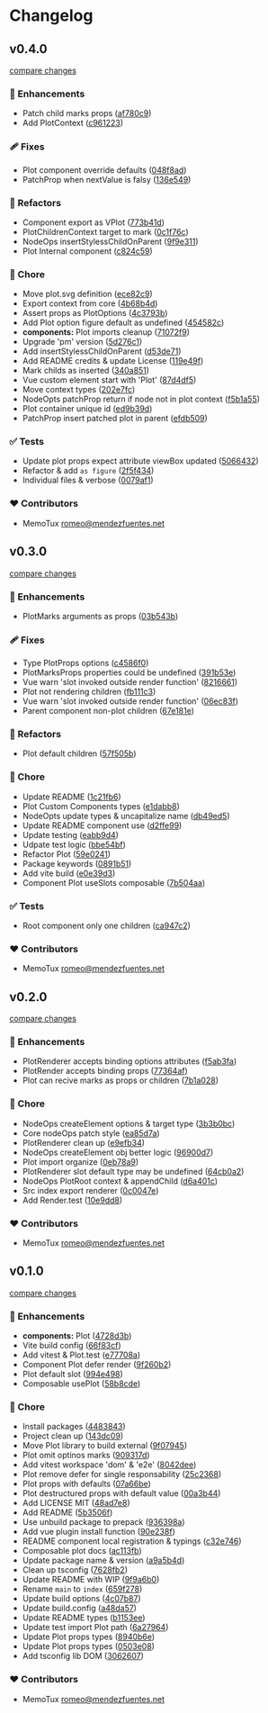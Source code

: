 # Changelog

## v0.4.0

[compare changes](https://github.com/memotux/vue-plot/compare/aaa64256e16d05a8088cfa1fa5d71f6ce4c4b0c4...v0.4.0)

### 🚀 Enhancements

- Patch child marks props ([af780c9](https://github.com/memotux/vue-plot/commit/af780c9))
- Add PlotContext ([c961223](https://github.com/memotux/vue-plot/commit/c961223))

### 🩹 Fixes

- Plot component override defaults ([048f8ad](https://github.com/memotux/vue-plot/commit/048f8ad))
- PatchProp when nextValue is falsy ([136e549](https://github.com/memotux/vue-plot/commit/136e549))

### 💅 Refactors

- Component export as VPlot ([773b41d](https://github.com/memotux/vue-plot/commit/773b41d))
- PlotChildrenContext target to mark ([0c1f76c](https://github.com/memotux/vue-plot/commit/0c1f76c))
- NodeOps insertStylessChildOnParent ([9f9e311](https://github.com/memotux/vue-plot/commit/9f9e311))
- Plot Internal component ([c824c59](https://github.com/memotux/vue-plot/commit/c824c59))

### 🏡 Chore

- Move plot.svg definition ([ece82c9](https://github.com/memotux/vue-plot/commit/ece82c9))
- Export context from core ([4b68b4d](https://github.com/memotux/vue-plot/commit/4b68b4d))
- Assert props as PlotOptions ([4c3793b](https://github.com/memotux/vue-plot/commit/4c3793b))
- Add Plot option figure default as undefined ([454582c](https://github.com/memotux/vue-plot/commit/454582c))
- **components:** Plot imports cleanup ([71072f9](https://github.com/memotux/vue-plot/commit/71072f9))
- Upgrade 'pm' version ([5d276c1](https://github.com/memotux/vue-plot/commit/5d276c1))
- Add insertStylessChildOnParent ([d53de71](https://github.com/memotux/vue-plot/commit/d53de71))
- Add README credits & update License ([119e49f](https://github.com/memotux/vue-plot/commit/119e49f))
- Mark childs as inserted ([340a851](https://github.com/memotux/vue-plot/commit/340a851))
- Vue custom element start with 'Plot' ([87d4df5](https://github.com/memotux/vue-plot/commit/87d4df5))
- Move context types ([202e7fc](https://github.com/memotux/vue-plot/commit/202e7fc))
- NodeOpts patchProp return if node not in plot context ([f5b1a55](https://github.com/memotux/vue-plot/commit/f5b1a55))
- Plot container unique id ([ed9b39d](https://github.com/memotux/vue-plot/commit/ed9b39d))
- PatchProp insert patched plot in parent ([efdb509](https://github.com/memotux/vue-plot/commit/efdb509))

### ✅ Tests

- Update plot props expect attribute viewBox updated ([5066432](https://github.com/memotux/vue-plot/commit/5066432))
- Refactor & add `as figure` ([2f5f434](https://github.com/memotux/vue-plot/commit/2f5f434))
- Individual files & verbose ([0079af1](https://github.com/memotux/vue-plot/commit/0079af1))

### ❤️ Contributors

- MemoTux <romeo@mendezfuentes.net>

## v0.3.0

[compare changes](https://github.com/memotux/vue-plot/compare/7a8d0d4fdc30038fe56395dd1ef130535495287b...v0.3.0)

### 🚀 Enhancements

- PlotMarks arguments as props ([03b543b](https://github.com/memotux/vue-plot/commit/03b543b))

### 🩹 Fixes

- Type PlotProps options ([c4586f0](https://github.com/memotux/vue-plot/commit/c4586f0))
- PlotMarksProps properties could be undefined ([391b53e](https://github.com/memotux/vue-plot/commit/391b53e))
- Vue warn 'slot invoked outside render function' ([8216661](https://github.com/memotux/vue-plot/commit/8216661))
- Plot not rendering children ([fb111c3](https://github.com/memotux/vue-plot/commit/fb111c3))
- Vue warn 'slot invoked outside render function' ([06ec83f](https://github.com/memotux/vue-plot/commit/06ec83f))
- Parent component non-plot children ([67e181e](https://github.com/memotux/vue-plot/commit/67e181e))

### 💅 Refactors

- Plot default children ([57f505b](https://github.com/memotux/vue-plot/commit/57f505b))

### 🏡 Chore

- Update README ([1c21fb6](https://github.com/memotux/vue-plot/commit/1c21fb6))
- Plot Custom Components types ([e1dabb8](https://github.com/memotux/vue-plot/commit/e1dabb8))
- NodeOpts update types & uncapitalize name ([db49ed5](https://github.com/memotux/vue-plot/commit/db49ed5))
- Update README component use ([d2ffe99](https://github.com/memotux/vue-plot/commit/d2ffe99))
- Update testing ([eabb9d4](https://github.com/memotux/vue-plot/commit/eabb9d4))
- Udpate test logic ([bbe54bf](https://github.com/memotux/vue-plot/commit/bbe54bf))
- Refactor Plot ([59e0241](https://github.com/memotux/vue-plot/commit/59e0241))
- Package keywords ([0891b51](https://github.com/memotux/vue-plot/commit/0891b51))
- Add vite build ([e0e39d3](https://github.com/memotux/vue-plot/commit/e0e39d3))
- Component Plot useSlots composable ([7b504aa](https://github.com/memotux/vue-plot/commit/7b504aa))

### ✅ Tests

- Root component only one children ([ca947c2](https://github.com/memotux/vue-plot/commit/ca947c2))

### ❤️ Contributors

- MemoTux <romeo@mendezfuentes.net>

## v0.2.0

[compare changes](https://github.com/memotux/vue-plot/compare/5a7d90f88ab2fc3e6476e03e31d36332f7d44d88...v0.2.0)

### 🚀 Enhancements

- PlotRenderer accepts binding options attributes ([f5ab3fa](https://github.com/memotux/vue-plot/commit/f5ab3fa))
- PlotRender accepts binding props ([77364af](https://github.com/memotux/vue-plot/commit/77364af))
- Plot can recive marks as props or children ([7b1a028](https://github.com/memotux/vue-plot/commit/7b1a028))

### 🏡 Chore

- NodeOps createElement options & target type ([3b3b0bc](https://github.com/memotux/vue-plot/commit/3b3b0bc))
- Core nodeOps patch style ([ea85d7a](https://github.com/memotux/vue-plot/commit/ea85d7a))
- PlotRenderer clean up ([e9efb34](https://github.com/memotux/vue-plot/commit/e9efb34))
- NodeOps createElement obj better logic ([96900d7](https://github.com/memotux/vue-plot/commit/96900d7))
- Plot import organize ([0eb78a9](https://github.com/memotux/vue-plot/commit/0eb78a9))
- PlotRenderer slot default type may be undefined ([64cb0a2](https://github.com/memotux/vue-plot/commit/64cb0a2))
- NodeOps PlotRoot context & appendChild ([d6a401c](https://github.com/memotux/vue-plot/commit/d6a401c))
- Src index export renderer ([0c0047e](https://github.com/memotux/vue-plot/commit/0c0047e))
- Add Render.test ([10e9dd8](https://github.com/memotux/vue-plot/commit/10e9dd8))

### ❤️ Contributors

- MemoTux <romeo@mendezfuentes.net>

## v0.1.0

[compare changes](https://github.com/memotux/vue-plot/compare/006ae9d63c7d402a4fa0a0b52b4da65c916bb3eb...3062607403a736aa84c21ae4f513e8674cc8c94f)

### 🚀 Enhancements

- **components:** Plot ([4728d3b](https://github.com/memotux/vue-plot/commit/4728d3b))
- Vite build config ([66f83cf](https://github.com/memotux/vue-plot/commit/66f83cf))
- Add vitest & Plot.test ([e77708a](https://github.com/memotux/vue-plot/commit/e77708a))
- Component Plot defer render ([9f260b2](https://github.com/memotux/vue-plot/commit/9f260b2))
- Plot default slot ([994e498](https://github.com/memotux/vue-plot/commit/994e498))
- Composable usePlot ([58b8cde](https://github.com/memotux/vue-plot/commit/58b8cde))

### 🏡 Chore

- Install packages ([4483843](https://github.com/memotux/vue-plot/commit/4483843))
- Project clean up ([143dc09](https://github.com/memotux/vue-plot/commit/143dc09))
- Move Plot library to build external ([9f07945](https://github.com/memotux/vue-plot/commit/9f07945))
- Plot omit optinos marks ([909317d](https://github.com/memotux/vue-plot/commit/909317d))
- Add vitest workspace 'dom' & 'e2e' ([8042dee](https://github.com/memotux/vue-plot/commit/8042dee))
- Plot remove defer for single responsability ([25c2368](https://github.com/memotux/vue-plot/commit/25c2368))
- Plot props with defaults ([07a66be](https://github.com/memotux/vue-plot/commit/07a66be))
- Plot destructured props with default value ([00a3b44](https://github.com/memotux/vue-plot/commit/00a3b44))
- Add LICENSE MIT ([48ad7e8](https://github.com/memotux/vue-plot/commit/48ad7e8))
- Add README ([5b3506f](https://github.com/memotux/vue-plot/commit/5b3506f))
- Use unbuild package to prepack ([936398a](https://github.com/memotux/vue-plot/commit/936398a))
- Add vue plugin install function ([90e238f](https://github.com/memotux/vue-plot/commit/90e238f))
- README component local registration & typings ([c32e746](https://github.com/memotux/vue-plot/commit/c32e746))
- Composable plot docs ([ac113fb](https://github.com/memotux/vue-plot/commit/ac113fb))
- Update package name & version ([a9a5b4d](https://github.com/memotux/vue-plot/commit/a9a5b4d))
- Clean up tsconfig ([7628fb2](https://github.com/memotux/vue-plot/commit/7628fb2))
- Update README with WIP ([9f9a6b0](https://github.com/memotux/vue-plot/commit/9f9a6b0))
- Rename `main` to `index` ([659f278](https://github.com/memotux/vue-plot/commit/659f278))
- Update build options ([4c07b87](https://github.com/memotux/vue-plot/commit/4c07b87))
- Update build.config ([a48da57](https://github.com/memotux/vue-plot/commit/a48da57))
- Update README types ([b1153ee](https://github.com/memotux/vue-plot/commit/b1153ee))
- Update test import Plot path ([6a27964](https://github.com/memotux/vue-plot/commit/6a27964))
- Update Plot props types ([8940b6e](https://github.com/memotux/vue-plot/commit/8940b6e))
- Update Plot props types ([0503e08](https://github.com/memotux/vue-plot/commit/0503e08))
- Add tsconfig lib DOM ([3062607](https://github.com/memotux/vue-plot/commit/3062607))

### ❤️ Contributors

- MemoTux <romeo@mendezfuentes.net>
